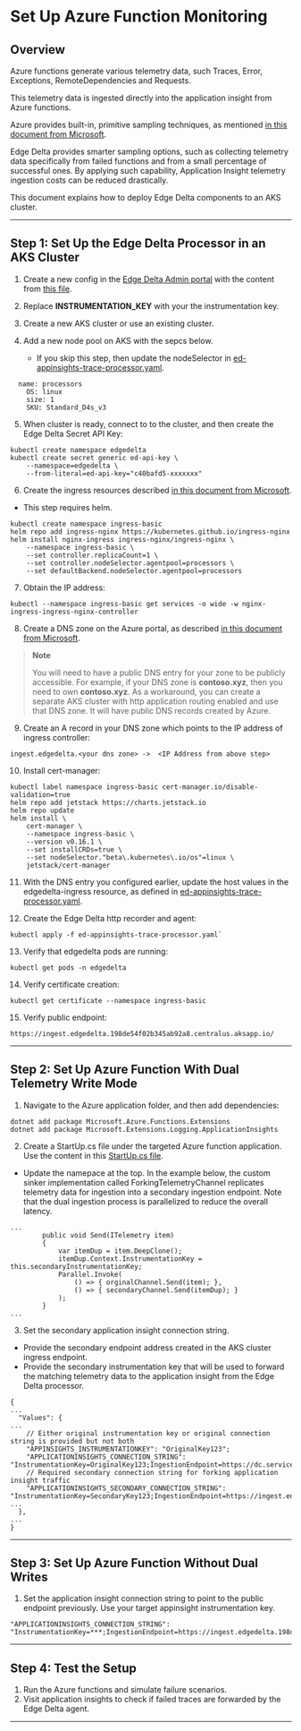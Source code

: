 # Set Up Azure Function Monitoring 

## Overview

Azure functions generate various telemetry data, such Traces, Error, Exceptions, RemoteDependencies and Requests. 

This telemetry data is ingested directly into the application insight from Azure functions. 

Azure provides built-in, primitive sampling techniques, as mentioned [in this document from Microsoft](https://docs.microsoft.com/en-us/azure/azure-monitor/app/sampling). 

Edge Delta provides smarter sampling options, such as collecting telemetry data specifically from failed functions and from a small percentage of successful ones. By applying such capability, Application Insight telemetry ingestion costs can be reduced drastically. 

This document explains how to deploy Edge Delta components to an AKS cluster.

***

## Step 1: Set Up the Edge Delta Processor in an AKS Cluster

1. Create a new config in the [Edge Delta Admin portal](https://admin.edgedelta.com/) with the content from [this file](https://raw.githubusercontent.com/edgedelta/docs/master/docs/appendices/aks_appinsight_trace_processor_agent_config.yaml).

2. Replace **INSTRUMENTATION\_KEY** with your the instrumentation key.

3. Create a new AKS cluster or use an existing cluster.

4. Add a new node pool on AKS with the sepcs below. 

   * If you skip this step, then update the nodeSelector in [ed-appinsights-trace-processor.yaml](https://raw.githubusercontent.com/edgedelta/docs/master/docs/appendices/ed-appinsights-trace-processor.yaml).

```text
  name: processors
    OS: linux
    size: 1
    SKU: Standard_D4s_v3
```

5. When cluster is ready, connect to to the cluster, and then create the Edge Delta Secret API Key:

```text
kubectl create namespace edgedelta
kubectl create secret generic ed-api-key \
    --namespace=edgedelta \
    --from-literal=ed-api-key="c40bafd5-xxxxxxx"
```

6. Create the ingress resources described [in this document from Microsoft](https://docs.microsoft.com/en-us/azure/aks/ingress-tls). 

  * This step requires helm.

```text
kubectl create namespace ingress-basic
helm repo add ingress-nginx https://kubernetes.github.io/ingress-nginx
helm install nginx-ingress ingress-nginx/ingress-nginx \
    --namespace ingress-basic \
    --set controller.replicaCount=1 \
    --set controller.nodeSelector.agentpool=processors \
    --set defaultBackend.nodeSelector.agentpool=processors
```

7. Obtain the IP address:

```text
kubectl --namespace ingress-basic get services -o wide -w nginx-ingress-ingress-nginx-controller
```

8. Create a DNS zone on the Azure portal, as described [in this document from Microsoft](https://docs.microsoft.com/en-us/azure/dns/dns-getstarted-portal).

> **Note**
> 
>  You will need to have a public DNS entry for your zone to be publicly accessible. For example, if your DNS zone is **contoso.xyz**, then you need to own **contoso.xyz**. As a workaround, you can create a separate AKS cluster with http application routing enabled and use that DNS zone. It will have public DNS records created by Azure.

9. Create an A record in your DNS zone which points to the IP address of ingress controller:

```text
ingest.edgedelta.<your dns zone> ->  <IP Address from above step>
```

10. Install cert-manager:

```text
kubectl label namespace ingress-basic cert-manager.io/disable-validation=true
helm repo add jetstack https://charts.jetstack.io
helm repo update
helm install \
    cert-manager \
    --namespace ingress-basic \
    --version v0.16.1 \
    --set installCRDs=true \
    --set nodeSelector."beta\.kubernetes\.io/os"=linux \
    jetstack/cert-manager
```

11. With the DNS entry you configured earlier, update the host values in the edgedelta-ingress resource, as defined in [ed-appinsights-trace-processor.yaml](https://raw.githubusercontent.com/edgedelta/docs/master/docs/appendices/ed-appinsights-trace-processor.yaml).

12. Create the Edge Delta http recorder and agent: 

```text
kubectl apply -f ed-appinsights-trace-processor.yaml`
```

13. Verify that edgedelta pods are running:

```text
kubectl get pods -n edgedelta
```

14. Verify certificate creation:

```text
kubectl get certificate --namespace ingress-basic
```

15. Verify public endpoint:

```text
https://ingest.edgedelta.198de54f02b345ab92a8.centralus.aksapp.io/
```

***

## Step 2: Set Up Azure Function With Dual Telemetry Write Mode

1. Navigate to the Azure application folder, and then add dependencies:

```text
dotnet add package Microsoft.Azure.Functions.Extensions
dotnet add package Microsoft.Extensions.Logging.ApplicationInsights
```

2. Create a StartUp.cs file under the targeted Azure function application. Use the content in this [StartUp.cs file](https://raw.githubusercontent.com/edgedelta/docs/master/docs/appendices/azure_function_startup.cs). 

  * Update the namepace at the top. In the example below, the custom sinker implementation called ForkingTelemetryChannel replicates telemetry data for ingestion into a secondary ingestion endpoint. Note that the dual ingestion process is parallelized to reduce the overall latency.

```text
...
        public void Send(ITelemetry item)
        {
            var itemDup = item.DeepClone();
            itemDup.Context.InstrumentationKey = this.secondaryInstrumentationKey;
            Parallel.Invoke(
                () => { orginalChannel.Send(item); },
                () => { secondaryChannel.Send(itemDup); }
            );
        }
...
```

3. Set the secondary application insight connection string. 

  * Provide the secondary endpoint address created in the AKS cluster ingress endpoint. 
  * Provide the secondary instrumentation key that will be used to forward the matching telemetry data to the application insight from the Edge Delta processor.

```text
{
...
  "Values": {
...
    // Either original instrumentation key or original connection string is provided but not both
    "APPINSIGHTS_INSTRUMENTATIONKEY": "OriginalKey123";
    "APPLICATIONINSIGHTS_CONNECTION_STRING": "InstrumentationKey=OriginalKey123;IngestionEndpoint=https://dc.services.visualstudio.com",
    // Required secondary connection string for forking application insight traffic
    "APPLICATIONINSIGHTS_SECONDARY_CONNECTION_STRING": "InstrumentationKey=SecondaryKey123;IngestionEndpoint=https://ingest.edgedelta.198de54f02b345ab92a8.centralus.aksapp.io",
...
  },
...
}
```

***

## Step 3: Set Up Azure Function Without Dual Writes

1. Set the application insight connection string to point to the public endpoint previously. Use your target appinsight instrumentation key.

```text
"APPLICATIONINSIGHTS_CONNECTION_STRING": "InstrumentationKey=***;IngestionEndpoint=https://ingest.edgedelta.198de54f02b345ab92a8.centralus.aksapp.io",
```

***

## Step 4: Test the Setup

1. Run the Azure functions and simulate failure scenarios. 
2. Visit application insights to check if failed traces are forwarded by the Edge Delta agent.

***
